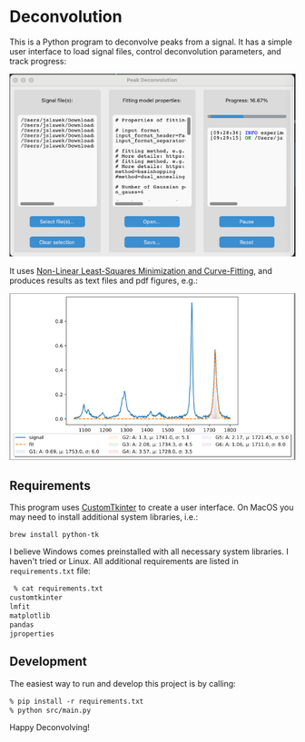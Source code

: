 # Deconvolution
This is a Python program to deconvolve peaks from a signal. It has a simple user interface to load signal
files, control deconvolution parameters, and track progress:

![Screenshot1](resources/Screenshot1.png "Screenshot1")

It uses [Non-Linear Least-Squares Minimization and Curve-Fitting](https://lmfit.github.io//lmfit-py/),
and produces results as text files and pdf figures, e.g.:

![Screenshot2](resources/Screenshot2.png "Screenshot2")

## Requirements

This program uses [CustomTkinter](https://customtkinter.tomschimansky.com/) to create a user interface. On MacOS you
may need to install additional system libraries, i.e.:
```commandline
brew install python-tk
```

I believe Windows comes preinstalled with all necessary system libraries. I haven't tried or Linux. 
All additional requirements are listed in `requirements.txt` file:

```commandline
 % cat requirements.txt 
customtkinter
lmfit
matplotlib
pandas
jproperties
```

## Development

The easiest way to run and develop this project is by calling:
```commandline
% pip install -r requirements.txt
% python src/main.py
```

Happy Deconvolving!
